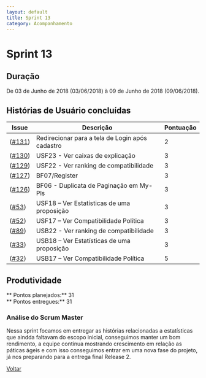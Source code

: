 ```yaml
---
layout: default
title: Sprint 13
category: Acompanhamento
---
```


# Sprint 13

## Duração

De 03 de Junho de 2018 (03/06/2018) à 09 de Junho de 2018 (09/06/2018).

## Histórias de Usuário concluídas

|Issue| Descrição|Pontuação|
|-|-|-|
|([#131](https://github.com/fga-gpp-mds/2018.1-VoxPop-WebApp/issues/131))|Redirecionar para a tela de Login após cadastro|2|
|([#130](https://github.com/fga-gpp-mds/2018.1-VoxPop-WebApp/issues/130))|USF23 - Ver caixas de explicação |3|
|([#129](https://github.com/fga-gpp-mds/2018.1-VoxPop-WebApp/issues/129))|USF22 - Ver ranking de compatibilidade|3|
|([#127](https://github.com/fga-gpp-mds/2018.1-VoxPop-WebApp/issues/127))|BF07/Register |3|
|([#126](https://github.com/fga-gpp-mds/2018.1-VoxPop-WebApp/issues/126))|BF06 - Duplicata de Paginação em My-Pls|3|
|([#53](https://github.com/fga-gpp-mds/2018.1-VoxPop-WebApp/issues/53))|USF18 – Ver Estatísticas de uma proposição|3|
|([#52](https://github.com/fga-gpp-mds/2018.1-VoxPop-WebApp/issues/52))|USF17 – Ver Compatibilidade Política|3|
|([#89](https://github.com/fga-gpp-mds/2018.1-VoxPop-WebApp/issues/89))|USB22 - Ver ranking de compatibilidade|3|
|([#33](https://github.com/fga-gpp-mds/2018.1-VoxPop-WebApp/issues/33))|USB18 – Ver Estatísticas de uma proposição|3|
|([#32](https://github.com/fga-gpp-mds/2018.1-VoxPop-WebApp/issues/32))|USB17 – Ver Compatibilidade Política|5|

## Produtividade
** Pontos planejados:** 31
<br>
** Pontos entregues:** 31

### Análise do Scrum Master
Nessa sprint focamos em entregar as histórias relacionadas a estatísticas que aindda faltavam do escopo inicial, conseguimos manter um bom rendimento, a equipe continua mostrando crescimento em relação as páticas ágeis e com isso conseguimos entrar em uma nova fase do projeto, já nos preparando para a entrega final Release 2.

[Voltar](./../)
